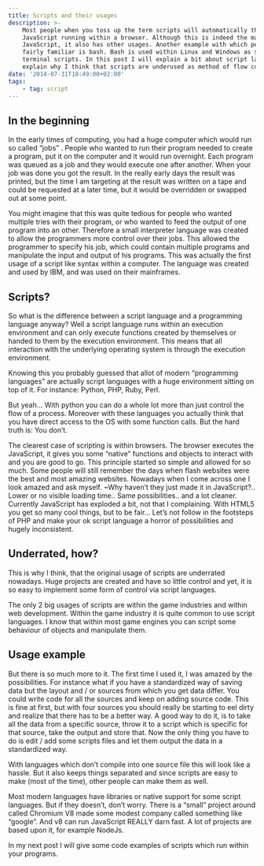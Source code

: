```yaml
---
title: Scripts and their usages
description: >-
    Most people when you toss up the term scripts will automatically think of
    JavaScript running within a browser. Although this is indeed the mayor use of
    JavaScript, it also has other usages. Another example with which people are
    fairly familiar is bash. Bash is used within Linux and Windows as shell /
    terminal scripts. In this post I will explain a bit about script languages and
    explain why I think that scripts are underused as method of flow control.
date: '2014-07-31T10:49:00+02:00'
tags:
    - tag: script
---
```


## In the beginning

In the early times of computing, you had a huge computer which would run so called “jobs” . People who wanted to run their program needed to create a program, put it on the computer and it would run overnight. Each program was queued as a job and they would execute one after another. When your job was done you got the result. In the really early days the result was printed, but the time I am targeting at the result was written on a tape and could be requested at a later time, but it would be overridden or swapped out at some point.

You might imagine that this was quite tedious for people who wanted multiple tries with their program, or who wanted to feed the output of one program into an other. Therefore a small interpreter language was created to allow the programmers more control over their jobs. This allowed the programmer to specify his job, which could contain multiple programs and manipulate the input and output of his programs. This was actually the first usage of a script like syntax within a computer. The language was created and used by IBM, and was used on their mainframes.

## Scripts?

So what is the difference between a script language and a programming language anyway? Well a script language runs within an execution environment and can only execute functions created by themselves or handed to them by the execution environment. This means that all interaction with the underlying operating system is through the execution environment.

Knowing this you probably guessed that allot of modern “programming languages” are actually script languages with a huge environment sitting on top of it. For instance: Python, PHP, Ruby, Perl.

But yeah… With python you can do a whole lot more than just control the flow of a process. Moreover with these languages you actually think that you have direct access to the OS with some function calls. But the hard truth is: You don’t.

The clearest case of scripting is within browsers. The browser executes the JavaScript, it gives you some “native” functions and objects to interact with and you are good to go. This principle started so simple and allowed for so much. Some people will still remember the days when flash websites were the best and most amazing websites. Nowadays when I come across one I look amazed and ask myself. ~Why haven’t they just made it in JavaScript?.. Lower or no visible loading time.. Same possibilities.. and a lot cleaner. Currently JavaScript has exploded a bit, not that I complaining. With HTML5 you get so many cool things, but to be fair… Let’s not follow in the footsteps of PHP and make your ok script language a horror of possibilities and hugely inconsistent.

## Underrated, how?

This is why I think, that the original usage of scripts are underrated nowadays. Huge projects are created and have so little control and yet, it is so easy to implement some form of control via script languages.

The only 2 big usages of scripts are within the game industries and within web development. Within the game industry it is quite common to use script languages. I know that within most game engines you can script some behaviour of objects and manipulate them.

## Usage example

But there is so much more to it. The first time I used it, I was amazed by the possibilities. For instance what if you have a standardized way of saving data but the layout and / or sources from which you get data differ. You could write code for all the sources and keep on adding source code. This is fine at first, but with four sources you should really be starting to eel dirty and realize that there has to be a better way. A good way to do it, is to take all the data from a specific source, throw it to a script which is specific for that source, take the output and store that. Now the only thing you have to do is edit / add some scripts files and let them output the data in a standardized way.

With languages which don’t compile into one source file this will look like a hassle. But it also keeps things separated and since scripts are easy to make (most of the time), other people can make them as well.

Most modern languages have libraries or native support for some script languages. But if they doesn’t, don’t worry. There is a “small” project around called Chromium V8 made some modest company called something like “google”. And v8 can run JavaScript REALLY darn fast. A lot of projects are based upon it, for example NodeJs.

In my next post I will give some code examples of scripts which run within your programs.
